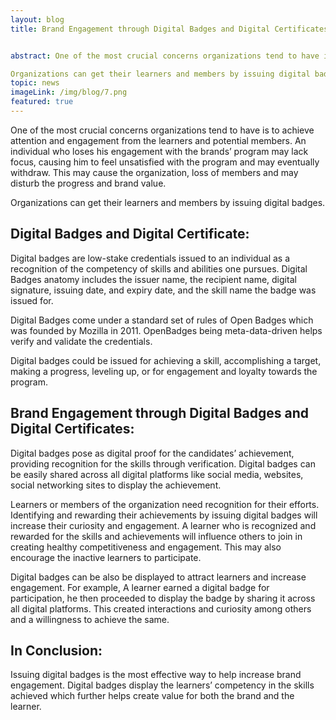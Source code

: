 ```yaml
---
layout: blog
title: Brand Engagement through Digital Badges and Digital Certificates


abstract: One of the most crucial concerns organizations tend to have is to achieve attention and engagement from the learners and potential members. An individual who loses his engagement with the brands’ program may lack focus, causing him to feel unsatisfied with the program and may eventually withdraw. This may cause the organization, loss of members and may disturb the progress and brand value. 

Organizations can get their learners and members by issuing digital badges.
topic: news
imageLink: /img/blog/7.png
featured: true
---
```

One of the most crucial concerns organizations tend to have is to achieve attention and engagement from the learners and potential members. An individual who loses his engagement with the brands’ program may lack focus, causing him to feel unsatisfied with the program and may eventually withdraw. This may cause the organization, loss of members and may disturb the progress and brand value. 

Organizations can get their learners and members by issuing digital badges.

## Digital Badges and Digital Certificate:

Digital badges are low-stake credentials issued to an individual as a recognition of the competency of skills and abilities one pursues. Digital Badges anatomy includes the issuer name, the recipient name, digital signature, issuing date, and expiry date, and the skill name the badge was issued for.

Digital Badges come under a standard set of rules of Open Badges which was founded by Mozilla in 2011. OpenBadges being meta-data-driven helps verify and validate the credentials.

Digital badges could be issued for achieving a skill, accomplishing a target, making a progress, leveling up, or for engagement and loyalty towards the program.

## Brand Engagement through Digital Badges and Digital Certificates:

Digital badges pose as digital proof for the candidates’ achievement, providing recognition for the skills through verification. Digital badges can be easily shared across all digital platforms like social media, websites, social networking sites to display the achievement.

Learners or members of the organization need recognition for their efforts. Identifying and rewarding their achievements by issuing digital badges will increase their curiosity and engagement. A learner who is recognized and rewarded for the skills and achievements will influence others to join in creating healthy competitiveness and engagement. This may also encourage the inactive learners to participate.

Digital badges can be also be displayed to attract learners and increase engagement. For example, A learner earned a digital badge for participation, he then proceeded to display the badge by sharing it across all digital platforms. This created interactions and curiosity among others and a willingness to achieve the same.

## In Conclusion:

Issuing digital badges is the most effective way to help increase brand engagement. Digital badges display the learners’ competency in the skills achieved which further helps create value for both the brand and the learner.
